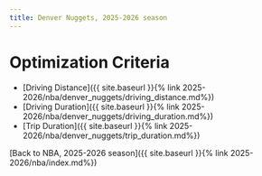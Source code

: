 ```yaml
---
title: Denver Nuggets, 2025-2026 season
---
```


# Optimization Criteria
- [Driving Distance]({{ site.baseurl }}{% link 2025-2026/nba/denver_nuggets/driving_distance.md%})
- [Driving Duration]({{ site.baseurl }}{% link 2025-2026/nba/denver_nuggets/driving_duration.md%})
- [Trip Duration]({{ site.baseurl }}{% link 2025-2026/nba/denver_nuggets/trip_duration.md%})

[Back to NBA, 2025-2026 season]({{ site.baseurl }}{% link 2025-2026/nba/index.md%})
